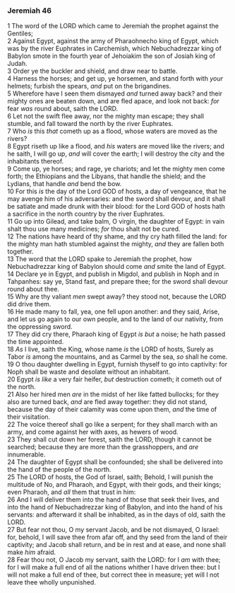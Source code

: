 ### Jeremiah 46

1 The word of the LORD which came to Jeremiah the prophet against the Gentiles;  
2 Against Egypt, against the army of Pharaohnecho king of Egypt, which was by the river Euphrates in Carchemish, which Nebuchadrezzar king of Babylon smote in the fourth year of Jehoiakim the son of Josiah king of Judah.  
3 Order ye the buckler and shield, and draw near to battle.  
4 Harness the horses; and get up, ye horsemen, and stand forth with *your* helmets; furbish the spears, *and* put on the brigandines.  
5 Wherefore have I seen them dismayed *and* turned away back? and their mighty ones are beaten down, and are fled apace, and look not back: *for* fear *was* round about, saith the LORD.  
6 Let not the swift flee away, nor the mighty man escape; they shall stumble, and fall toward the north by the river Euphrates.  
7 Who *is* this *that* cometh up as a flood, whose waters are moved as the rivers?  
8 Egypt riseth up like a flood, and *his* waters are moved like the rivers; and he saith, I will go up, *and* will cover the earth; I will destroy the city and the inhabitants thereof.  
9 Come up, ye horses; and rage, ye chariots; and let the mighty men come forth; the Ethiopians and the Libyans, that handle the shield; and the Lydians, that handle *and* bend the bow.  
10 For this *is* the day of the Lord GOD of hosts, a day of vengeance, that he may avenge him of his adversaries: and the sword shall devour, and it shall be satiate and made drunk with their blood: for the Lord GOD of hosts hath a sacrifice in the north country by the river Euphrates.  
11 Go up into Gilead, and take balm, O virgin, the daughter of Egypt: in vain shalt thou use many medicines; *for* thou shalt not be cured.  
12 The nations have heard of thy shame, and thy cry hath filled the land: for the mighty man hath stumbled against the mighty, *and* they are fallen both together.  
13 The word that the LORD spake to Jeremiah the prophet, how Nebuchadrezzar king of Babylon should come *and* smite the land of Egypt.  
14 Declare ye in Egypt, and publish in Migdol, and publish in Noph and in Tahpanhes: say ye, Stand fast, and prepare thee; for the sword shall devour round about thee.  
15 Why are thy valiant *men* swept away? they stood not, because the LORD did drive them.  
16 He made many to fall, yea, one fell upon another: and they said, Arise, and let us go again to our own people, and to the land of our nativity, from the oppressing sword.  
17 They did cry there, Pharaoh king of Egypt *is but* a noise; he hath passed the time appointed.  
18 *As* I live, saith the King, whose name *is* the LORD of hosts, Surely as Tabor *is* among the mountains, and as Carmel by the sea, *so* shall he come.  
19 O thou daughter dwelling in Egypt, furnish thyself to go into captivity: for Noph shall be waste and desolate without an inhabitant.  
20 Egypt *is like* a very fair heifer, *but* destruction cometh; it cometh out of the north.  
21 Also her hired men *are* in the midst of her like fatted bullocks; for they also are turned back, *and* are fled away together: they did not stand, because the day of their calamity was come upon them, *and* the time of their visitation.  
22 The voice thereof shall go like a serpent; for they shall march with an army, and come against her with axes, as hewers of wood.  
23 They shall cut down her forest, saith the LORD, though it cannot be searched; because they are more than the grasshoppers, and *are* innumerable.  
24 The daughter of Egypt shall be confounded; she shall be delivered into the hand of the people of the north.  
25 The LORD of hosts, the God of Israel, saith; Behold, I will punish the multitude of No, and Pharaoh, and Egypt, with their gods, and their kings; even Pharaoh, and *all* them that trust in him:  
26 And I will deliver them into the hand of those that seek their lives, and into the hand of Nebuchadrezzar king of Babylon, and into the hand of his servants: and afterward it shall be inhabited, as in the days of old, saith the LORD.  
27 But fear not thou, O my servant Jacob, and be not dismayed, O Israel: for, behold, I will save thee from afar off, and thy seed from the land of their captivity; and Jacob shall return, and be in rest and at ease, and none shall make *him* afraid.  
28 Fear thou not, O Jacob my servant, saith the LORD: for I *am* with thee; for I will make a full end of all the nations whither I have driven thee: but I will not make a full end of thee, but correct thee in measure; yet will I not leave thee wholly unpunished.  
